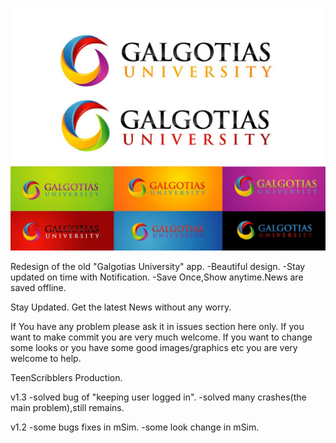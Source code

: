 ![alt tag](https://github.com/amank22/GalgotiasUniversity/raw/master/res/drawable-nodpi/ts_gu8.jpg)

Redesign of the old "Galgotias University" app.
-Beautiful design.
-Stay updated on time with Notification.
-Save Once,Show anytime.News are saved offline.

Stay Updated.
Get the latest News without any worry.

If You have any problem please ask it in issues section here only.
If you want to make commit you are very much  welcome.
If you want to change some looks or you have some good images/graphics etc you are very welcome to help.

TeenScribblers Production.

v1.3
-solved bug of "keeping user logged in".
-solved many crashes(the main problem),still remains.

v1.2
-some bugs fixes in mSim.
-some look change in mSim.

